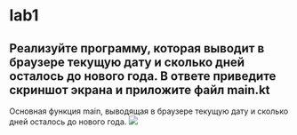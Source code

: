 # lab1
## Реализуйте программу, которая выводит в браузере текущую дату и  сколько дней осталось до нового года. В ответе приведите скриншот экрана и приложите файл main.kt
Основная функция main, выводящая в браузере текущую дату и сколько дней осталось до нового года.
<img src = https://sun9-44.userapi.com/c854524/v854524698/21e915/ZYVz531BkLQ.jpg>
